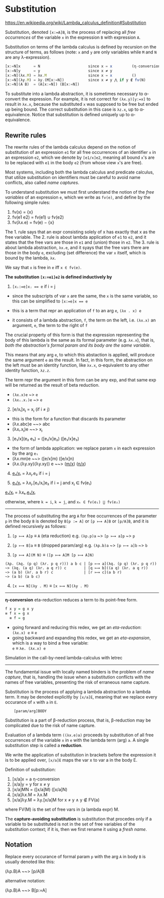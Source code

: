 # Substitution

https://en.wikipedia.org/wiki/Lambda_calculus_definition#Substitution

Substitution, denoted `[x:=A]B`, is the process of replacing all *free occurrences* of the variable `x` in the expression `B` with expression `A`.

Substitution on terms of the lambda calculus is defined by recursion on the structure of terms, as follows (note: `x` and `y` are only variables while `M` and `N` are any λ-expression).

```js
[x:=N]x      = N                      since x = x         (η-conversion)
[x:=N]y      = y                      since x ≠ y
[x:=N](λx.M) = λx.M                   since x = x         ()
[x:=N](λy.M) = λy.(M[x:=N])           since x ≠ y ⋀ if y ∉ fv(N)
[x:=N](A B)  = (A[x:=N]) (B[x:=N])
```

To substitute into a lambda abstraction, it is sometimes necessary to α-convert the expression. For example, it is not correct for `(λx.y)[y:=x]` to result in `λx.x`, because the substituted `x` was supposed to be free but ended up being bound. The correct substitution in this case is `λz.x`, up to α-equivalence. Notice that substitution is defined uniquely up to α-equivalence.


## Rewrite rules 

The rewrite rules of the lambda calculus depend on the notion of substitution of an expression `e1` for all free occurrences of an identifier `x` in an expression `e2`, which we denote by `[e1/x]e2`, meaning all bound `x`'s are to be replaced with `e1` in the body `e2` (from whose view `x`'s are free).

Most systems, including both the lambda calculus and predicate calculus, that utilize substitution on identifiers must be careful to avoid name conflicts, also called *name captures*.

To understand substitution we must first understand the notion of the *free variables* of an expression `e`, which we write as `fv(e)`, and define by the following simple rules:

1. fv(x)     = {x}
2. fv(e1 e2) = fv(e1) ∪ fv(e2)
3. fv(λx.e)  = fv(e) − {x}

The 1. rule says that an expr consisting solely of x has exactly that x as the free variable. The 2. rule is about lambda application of `e1` to `e2`, and it states that the free vars are those in `e1` and (union) those in `e2`. The 3. rule is about lambda abstraction, `λx.e`, and it syays that the free vars there are those in the body `e`, excluding (set difference) the var `x` itself, which is bound by the lambda, `λx`.

We say that `x` is free in `e` iff `x ∈ fv(e)`.


**The substitution `[x:=e1]e2` is defined inductively by**

1. `[xᵢ:=e]xⱼ == e`       if i = j

- since the subscripts of var `x` are the same, the `x` is the same variable, so this can be simplified to `[x:=e]x == e`

- this is a term that repr an application of `f` to an arg `e`, `(λx . x) e`
- it consists of 
  a lambda abstraction, `f`, the term on the left, i.e. `(λx.x)`
  an argument, `e`, the term to the right of `f`

The crucial property of this form is that the expression representing the body of this lambda is the same as its formal parameter (e.g. `λx.x`), that is, *both the abstraction's formal param and its body are the same variable*.

This means that any arg `e`, to which this abstaction is applied, will produce the same argument `e` as the result. In fact, in this form, the abstraction on the left must be an identity function, like `λx.x`, α-equivalent to any other identity function, `λz.z`.

The term repr the argument in this form can be any exp, and that same exp will be returned as the result of beta reduction.
- `(λx.x)e` ~> `e`
- `(λxᵢ.xⱼ)e` ~> `e`


2. [e/xᵢ]xⱼ = xⱼ     (if i ≠ j)

  - this is the form for a function that discards its parameter
  - (λx.abc)e ~~> abc
  - (λxᵢ.xⱼ)e ~~> xⱼ


3. [e₁/x](e₂ e₃) = ([e₁/x]e₂) ([e₁/x]e₃)
  - the form of lambda application: we replace param `x` in each expression by the arg `e₁`
  - (λx.mn)e ~~> ([e/x]m) ([e/x]n)
  - (λx.(λy.xy)(λy.xy)) e ~~> ([m/x](λy.xy)) ([n/x](λy.xy))


4. [e₁/xᵢ](λxⱼ.e₂) = λxⱼ.e₂                 if i = j


5. [e₁/xᵢ](λxⱼ.e₂) = λxⱼ.[e₁/xᵢ]e₂          if i = j and xⱼ ∈ fv(e₁)


[e₁/xᵢ](λxⱼ.e₂) = λxₖ.[e₁/xᵢ]([xₖ/xⱼ]e₂)

otherwise, where `k = i`, `k = j`, and `xₖ ∈ fv(e₁) ⋃ fv(e₂)`



---

The process of substituting the arg `A` for free occurrences of the parameter `p` in the body `B` is denoted by `B[p := A]` or `[p ⟼ A]B` or `[p/A]B`, and it is defined recursively as follows:

1. `[p ⟼ A]p` ≡ `A` (eta reduction)     e.g. `(λp.p)a` ~> `[p ⟼ a]p` ~> `p`
2. `[p ⟼ B]a` ≡ `B` (dropped param/arg) e.g. `(λp.b)a` ~> `[p ⟼ a]b` ~> `b`

3. `[p ⟼ A](M N)` ≡ `([p ⟼ A]M [p ⟼ A]N)`

```
(λp. (λq. (p q) (λr. p q r))) a b c | [p ⟼ a](λq. (p q) (λr. p q r))
~> (λq. (a q) (λr. a q r)) c        | [q ⟼ b]((a q) (λr. a q r))
~> (a b) (λr. a b r) c              | [r ⟼ c](a b r)
~> (a b) (a b c)
```

4. `[x ⟼ N](λy . M)` ≡ `[x ⟼ N](λy . M)`


---


**η-conversion**
eta-reduction reduces a term to its point-free form.

```hs
f x y = g x y
≡ f x = g x
  ≡ f = g
```

- going forward and reducing this redex, we get an *eta-reduction*:   
  `(λx.x) e` ≡ `e`
- going backward and expanding this redex, we get an *eta-expansion*, 
  which is a way to bind a free variable:   
  `e` ≡ `λe. (λx.x) e`


Simulation in the call-by-need lambda-calculus with letrec

----


The fundamental issue with locally named binders is the problem of *name capture*, that is, handling the issue when a substitution conflicts with the names of free variables, presenting the risk of erraneous name capture.

Substitution is the process of applying a lambda abstraction to a lambda term. It may be denoted explicitly by `[x/a]E`, meaning that we replace every occurance of `x` with `a` in `E`.

        [param/arg]BODY

Substitution is a part of β-reduction process, that is, β-reduction may be complicated due to the risk of name capture.

Evaluation of a lambda term `((λx.e)a)` proceeds by substitution of all free occurrences of the variable `x` in `e` with the lambda term (arg) `a`. A single substitution step is called a **reduction**.

We write the application of substitution in brackets before the expression it is to be applied over, `[x/a]E` maps the var x to var a in the body E.

Definition of substitution:

1.  [x/a]x    = a                      η-conversion
2.  [x/a]y    = y                      for x ≠ y
3.  [x/a]MN   = ([x/a]M) ([x/a]N)
4.  [x/a]λx.M = λx.M
5.  [x/a]λy.M = λy.[x/a]M              for x ≠ y ∧ y ∉ FV(a)

where FV(M) is the set of free vars in (a lambda expr) M.

The **capture-avoiding substitution** is substitution that procedes only if a variable to be substituted is not in the set of free variables of the substitution context; if it is, then we first rename it using a *fresh name*.

## Notation

Replace every occurance of formal param `p` with the arg `A` in body `B` is usually denoted like this:

(λp.B)A ~~> [p/A]B

alternative notation:

(λp.B)A ~~> B[p:=A]
